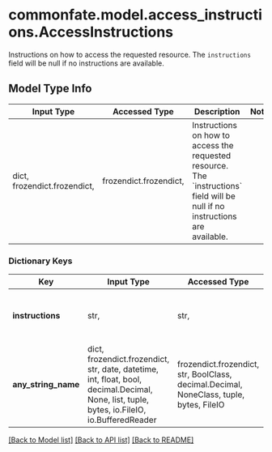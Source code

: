 # commonfate.model.access_instructions.AccessInstructions

Instructions on how to access the requested resource.  The `instructions` field will be null if no instructions are available.

## Model Type Info
Input Type | Accessed Type | Description | Notes
------------ | ------------- | ------------- | -------------
dict, frozendict.frozendict,  | frozendict.frozendict,  | Instructions on how to access the requested resource.  The &#x60;instructions&#x60; field will be null if no instructions are available. | 

### Dictionary Keys
Key | Input Type | Accessed Type | Description | Notes
------------ | ------------- | ------------- | ------------- | -------------
**instructions** | str,  | str,  | Instructions on how to access the role or resource. | [optional] 
**any_string_name** | dict, frozendict.frozendict, str, date, datetime, int, float, bool, decimal.Decimal, None, list, tuple, bytes, io.FileIO, io.BufferedReader | frozendict.frozendict, str, BoolClass, decimal.Decimal, NoneClass, tuple, bytes, FileIO | any string name can be used but the value must be the correct type | [optional]

[[Back to Model list]](../../README.md#documentation-for-models) [[Back to API list]](../../README.md#documentation-for-api-endpoints) [[Back to README]](../../README.md)

